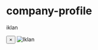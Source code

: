 # company-profile

iklan

<div id="overlay"></div>
  <div id="popup">
    <button id="close">&times;</button>
    <img src="assets/img/
      " alt="Iklan">
  </div>